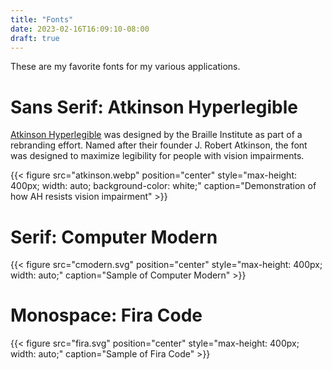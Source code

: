 ```yaml
---
title: "Fonts"
date: 2023-02-16T16:09:10-08:00
draft: true
---
```


These are my favorite fonts for my various applications.

# Sans Serif: Atkinson Hyperlegible

[Atkinson Hyperlegible](https://brailleinstitute.org/freefont) was designed by the Braille Institute as part of a rebranding effort.
Named after their founder J. Robert Atkinson, the font was designed to maximize legibility for people with vision impairments.

{{< figure src="atkinson.webp" position="center" style="max-height: 400px; width: auto; background-color: white;" caption="Demonstration of how AH resists vision impairment" >}}

# Serif: Computer Modern

{{< figure src="cmodern.svg" position="center" style="max-height: 400px; width: auto;" caption="Sample of Computer Modern" >}}

# Monospace: Fira Code

{{< figure src="fira.svg" position="center" style="max-height: 400px; width: auto;" caption="Sample of Fira Code" >}}

